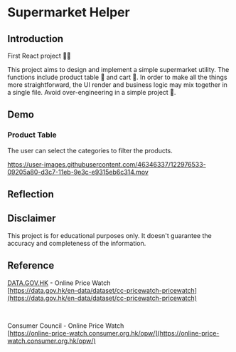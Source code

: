 # Supermarket Helper

## Introduction
First React project ✌🏻 

This project aims to design and implement a simple supermarket utility. The functions include product table 📝 and cart 🛒. In order to make all the things more straightforward, the UI render and business logic may mix together in a single file. Avoid over-engineering in a simple project 🔧.

## Demo
### Product Table
The user can select the categories to filter the products.

https://user-images.githubusercontent.com/46346337/122976533-09205a80-d3c7-11eb-9e3c-e9315eb6c314.mov


## Reflection

## Disclaimer
This project is for educational purposes only. It doesn't guarantee the accuracy and completeness of the information.

## Reference
[DATA.GOV.HK](https://data.gov.hk/en/) - Online Price Watch <br />
[https://data.gov.hk/en-data/dataset/cc-pricewatch-pricewatch](https://data.gov.hk/en-data/dataset/cc-pricewatch-pricewatch)

<br />

Consumer Council - Online Price Watch <br />
[https://online-price-watch.consumer.org.hk/opw/](https://online-price-watch.consumer.org.hk/opw/)

